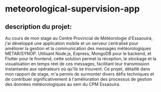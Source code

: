 # meteorological-supervision-app

## description du projet:

Au cours de mon stage au Centre Provincial de Météorologie d'Essaouira, j'ai développé une application mobile et un serveur centralisé pour améliorer la gestion et la communication des messages météorologiques METAR/SYNOP. Utilisant Node.js, Express, MongoDB pour le backend, et Flutter pour le frontend, cette solution permet la réception, le stockage et la visualisation en temps réel de ces messages, facilitant leur transmission instantanée aux opérateurs où qu'ils se trouvent. Ce projet, détaillé dans mon rapport de stage, m'a permis de surmonter divers défis techniques et de contribuer significativement à l'amélioration des processus de gestion des données météorologiques au sein du CPM Essaouira.
